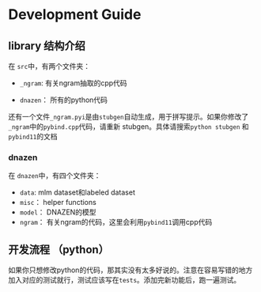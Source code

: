 # Development Guide

## library 结构介绍

在 `src`中，有两个文件夹：

- `_ngram`: 有关ngram抽取的cpp代码

- `dnazen`： 所有的python代码

还有一个文件`_ngram.pyi`是由`stubgen`自动生成，用于拼写提示。如果你修改了`_ngram`中的`pybind.cpp`代码，请重新 stubgen。具体请搜索`python stubgen` 和 `pybind11`的文档

### dnazen

在 `dnazen`中，有四个文件夹：

- `data`: mlm dataset和labeled dataset
- `misc`： helper functions
- `model`： DNAZEN的模型
- `ngram`： 有关ngram的代码，这里会利用`pybind11`调用cpp代码

## 开发流程 （python）

如果你只想修改python的代码，那其实没有太多好说的。注意在容易写错的地方加入对应的测试就行，测试应该写在`tests`。添加完新功能后，跑一遍测试。